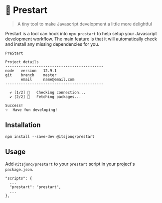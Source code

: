 # 🔑 Prestart

> A tiny tool to make Javascript development a little more delightful

Prestart is a tool can hook into `npm prestart` to help setup your Javascript development workflow. The main feature is that it will automatically check and install any missing dependencies for you.

```
PreStart

Project details
--------------------------------------------
node   version   12.9.1
git    branch    master
       email     name@email.com
--------------------------------------------

  ✔ [1/2] 🔌   Checking connection...
  ✔ [2/2] 🚚   Fetching packages...

Success!
✨  Have fun developing!
```

## Installation

```
npm install --save-dev @itsjonq/prestart
```

## Usage

Add `@itsjonq/prestart` to your `prestart` script in your project's `package.json`.

```
"scripts": {
  ...
  "prestart": "prestart",
  ...
},
```
